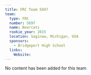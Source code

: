 ```yaml
---
title: FRC Team 5697
team:
  type: FRC
  number: 5697
  name: Bearcats
  rookie_year: 2015
  location: Saginaw, Michigan, USA
  sponsors:
    - Bridgeport High School
  links:
    Website: 
---
```

No content has been added for this team